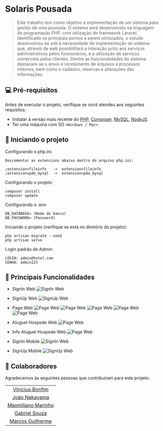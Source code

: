 # Solaris Pousada

> Este trabalho tem como objetivo a implementação de um sistema para gestão de uma pousada. O sistema será desenvolvido na linguagem de programação PHP, com utilização do framework Laravel. Identificado os principais pontos a serem otimizados, o estudo desenvolveu-se sob a necessidade de implementação do sistema que, através da web possibilitará a interação junto aos serviços administrativos pelos funcionários, e a utilização de serviços comerciais pelos clientes. Dentre as funcionalidades do sistema destacam-se o envio e recebimento de arquivos e processos internos, bem como o cadastro, reservas e alterações das informações.  

## 💻 Pré-requisitos

Antes de executar o projeto, verifique se você atendeu aos seguintes requisitos:

* Instalar à versão mais recente do [PHP](https://www.php.net/downloads.php), [Composer](https://getcomposer.org/download/), [MySQL](https://dev.mysql.com/downloads/installer/), [NodeJS](https://nodejs.org/en/download/).
* Ter uma máquina com SO `<Windows / Mac>`.

## 🚀 Iniciando o projeto

Configurando o php.ini:

```
Descomentar as extensions abaixo dentro do arquivo php.ini:

;extension=fileinfo   ->  extension=fileinfo
;extension=pdo_mysql  ->  extension=pdo_mysql
```

Configurando o projeto:

```
composer install
composer update
```

Configurando o .env

```
DB_DATABASE= (Nome do banco)
DB_PASSWORD= (Password)

```

Iniciando o projeto (verifique se está no diretório do projeto):
```
php artisan migrate --seed
php artisan serve
```

Login padrão de Admin:
```
LOGIN: admin@hotel.com
SENHA: admin123
```

## 🚀 Principais Funcionalidades

* SignIn Web
![SignIn Web](hotel/public/assets/readme/sign-web.png)

* SignUp Web
![SignUp Web](hotel/public/assets/readme/signup-web.png)

* Page Web
![Page Web](hotel/public/assets/readme/page_1.png)
![Page Web](hotel/public/assets/readme/page_2.png)
![Page Web](hotel/public/assets/readme/page_3.png)
![Page Web](hotel/public/assets/readme/page_4.png)
![Page Web](hotel/public/assets/readme/page_5.png)

* Aluguel Hospede Web
![Page Web](hotel/public/assets/readme/aluguel-hospede.png)

* Info Aluguel Hospede Web
![Page Web](hotel/public/assets/readme/info-aluguel-hospede.png)

* SignIn Mobile
![SignIn Web](hotel/public/assets/readme/sign-mobile.png)

* SignUp Mobile
![SignUp Web](hotel/public/assets/readme/signup-mobile.png)

## 🤝 Colaboradores

Agradecemos às seguintes pessoas que contribuíram para este projeto:

<table>
  <tr>
    <td align="center">
      <a href="https://github.com/devinibonfim">
        Vinícius Bonfim
      </a>
    </td>
  </tr>
  <tr>
    <td align="center">
      <a href="https://github.com/Dev0Nakayama">
        João Nakayama
      </a>
    </td>
  </tr>
  <tr>
    <td align="center">
      <a href="https://github.com/desenvolvedormarinho">
        Maxmiliano Marinho
      </a>
    </td>
  </tr>
  <tr>
    <td align="center">
      <a href="https://github.com/Dev-GabrielN">
        Gabriel Souza
      </a>
    </td>
  </tr>
  <tr>
    <td align="center">
      <a href="https://github.com/mguilherm">
        Marcos Guilherme
      </a>
    </td>
  </tr>
</table>
